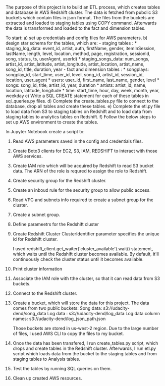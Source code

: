 The purpose of this project is to build an ETL process, which creates tables and database in AWS Redshift cluster. 
The data is fetched from pubclic S3 buckets which contain files in json format. The files from the buckets are extracted and loaded to staging tables using COPY command.
Afterwards the data is transformed and loaded to the fact and dimension tables.

To start:
	a) set up credentials and config files for AWS parameters.
	b) design star schema for the tables, which are: 
	   - staging tables : 
			* staging_log_data: event_id, artist, auth, firstName, gender, itemInSession, lastName, length, level, location, method, page, registration, sessionId, song, status, ts, userAgent, userId)
			* staging_songs_data: num_songs, artist_id, artist_latitude, artist_longitude, artist_location, artist_name, song_id, title, duration, year
	   - fact and dimension tables : 
			* songplays: songplay_id, start_time, user_id, level, song_id, artist_id, session_id, location, user_agent
			* users: user_id, first_name, last_name, gender, level
			* songs: song_id, title, artist_id, year, duration
			* artists: artist_id, name, location, latitude, longitude
			* time: start_time, hour, day, week, month, year, weekday
	c) Write a SQL CREATE statement for each of these tables in sql_queries.py files.
	d) Complete the create_tables.py file to connect to the database, drop all tables and create these tables.
	e) Complete the etl.py file to load data from S3 to staging tables on Redshift and to load data from staging tables to analytics tables on Redshift.
	f) Follow the below steps to set up AWS environment to create the tables.
	
In Jupyter Notebook create a script to:

1. Read AWS parameters saved in the config and credentials files.

2. Create Boto3 clients for EC2, S3, IAM, REDSHIFT to interact with those AWS services.

3. Create IAM role which will be acquired by Redshift to read S3 bucket data. 
   The ARN of the role is requred to assign the role to Redshift.

4. Create security group for the Redshift cluster.

5. Create an inboud rule for the security group to allow public access.

6. Read VPC and subnets info required to create a subnet group for the cluster.

7. Create a subnet group.

8. Define parameetrs for the Redshift cluster

9. Create Redshift Cluster
   ClusterIdentifier parameter specifies the unique id for Redshift cluster.
   
   I used redshift_client.get_waiter('cluster_available').wait() statement, which waits until the Redshift cluster becomes available.
   By default, it'll continuously check the cluster status until it becomes available.
   
10. Print cluster information

11. Associate the IAM role with tthe cluster, so that it can read data from S3 buckets.

12. Connect to the Redshift cluster.

13. Create a bucket, which will store the data for this project.
    The data comes from two public buckets: 
    Song data: s3://udacity-dend/song_data
    Log data : s3://udacity-dend/log_data
    Log data column names: s3://udacity-dend/log_json_path.json
   
    Those buckets are stored in us-west-2 region.
	Due to the large number of files, I used AWS CLI to copy the files to my bucket.
	
14. Once the data has been transfered, I run create_tables.py script, which drops and create tables in the Redshift cluster.
	Afterwards, I run etl.py script which loads data from the bucket to the staging tables and from staging tables to Analysis tables.
	
15. Test the tables by running SQL queries on them.

16. Clean up created AWS resources.

    
    
